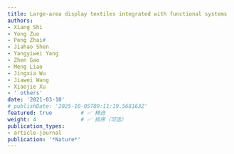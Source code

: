 ```yaml
---
title: Large-area display textiles integrated with functional systems
authors:
- Xiang Shi
- Yong Zuo
- Peng Zhai#
- Jiahao Shen
- Yangyiwei Yang
- Zhen Gao
- Meng Liao
- Jingxia Wu
- Jiawei Wang
- Xiaojie Xu
- ' others'
date: '2021-03-10'
# publishDate: '2025-10-05T09:11:19.568163Z'
featured: true         # ✅ 精选
weight: 4              # ✅ 排序（可选）
publication_types:
- article-journal
publication: '*Nature*'
---
```

